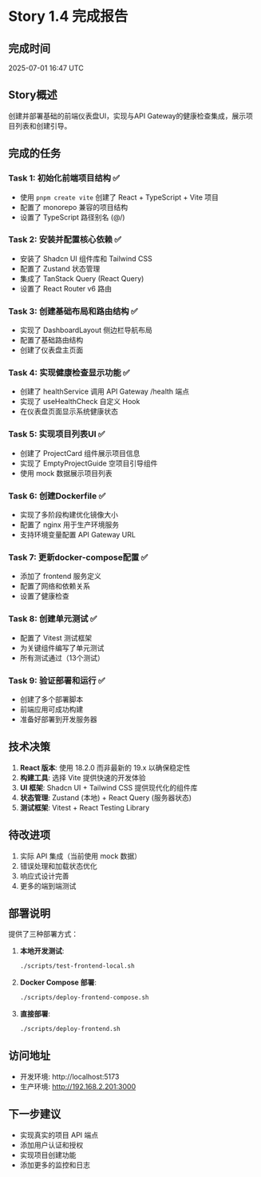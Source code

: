 # Story 1.4 完成报告

## 完成时间
2025-07-01 16:47 UTC

## Story概述
创建并部署基础的前端仪表盘UI，实现与API Gateway的健康检查集成，展示项目列表和创建引导。

## 完成的任务

### Task 1: 初始化前端项目结构 ✅
- 使用 `pnpm create vite` 创建了 React + TypeScript + Vite 项目
- 配置了 monorepo 兼容的项目结构
- 设置了 TypeScript 路径别名 (@/)

### Task 2: 安装并配置核心依赖 ✅
- 安装了 Shadcn UI 组件库和 Tailwind CSS
- 配置了 Zustand 状态管理
- 集成了 TanStack Query (React Query) 
- 设置了 React Router v6 路由

### Task 3: 创建基础布局和路由结构 ✅
- 实现了 DashboardLayout 侧边栏导航布局
- 配置了基础路由结构
- 创建了仪表盘主页面

### Task 4: 实现健康检查显示功能 ✅
- 创建了 healthService 调用 API Gateway /health 端点
- 实现了 useHealthCheck 自定义 Hook
- 在仪表盘页面显示系统健康状态

### Task 5: 实现项目列表UI ✅
- 创建了 ProjectCard 组件展示项目信息
- 实现了 EmptyProjectGuide 空项目引导组件
- 使用 mock 数据展示项目列表

### Task 6: 创建Dockerfile ✅
- 实现了多阶段构建优化镜像大小
- 配置了 nginx 用于生产环境服务
- 支持环境变量配置 API Gateway URL

### Task 7: 更新docker-compose配置 ✅
- 添加了 frontend 服务定义
- 配置了网络和依赖关系
- 设置了健康检查

### Task 8: 创建单元测试 ✅
- 配置了 Vitest 测试框架
- 为关键组件编写了单元测试
- 所有测试通过（13个测试）

### Task 9: 验证部署和运行 ✅
- 创建了多个部署脚本
- 前端应用可成功构建
- 准备好部署到开发服务器

## 技术决策

1. **React 版本**: 使用 18.2.0 而非最新的 19.x 以确保稳定性
2. **构建工具**: 选择 Vite 提供快速的开发体验
3. **UI 框架**: Shadcn UI + Tailwind CSS 提供现代化的组件库
4. **状态管理**: Zustand (本地) + React Query (服务器状态)
5. **测试框架**: Vitest + React Testing Library

## 待改进项

1. 实际 API 集成（当前使用 mock 数据）
2. 错误处理和加载状态优化
3. 响应式设计完善
4. 更多的端到端测试

## 部署说明

提供了三种部署方式：

1. **本地开发测试**:
   ```bash
   ./scripts/test-frontend-local.sh
   ```

2. **Docker Compose 部署**:
   ```bash
   ./scripts/deploy-frontend-compose.sh
   ```

3. **直接部署**:
   ```bash
   ./scripts/deploy-frontend.sh
   ```

## 访问地址
- 开发环境: http://localhost:5173
- 生产环境: http://192.168.2.201:3000

## 下一步建议
- 实现真实的项目 API 端点
- 添加用户认证和授权
- 实现项目创建功能
- 添加更多的监控和日志